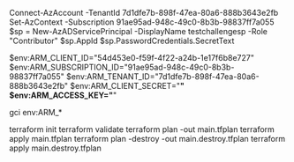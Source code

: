 Connect-AzAccount -TenantId 7d1dfe7b-898f-47ea-80a6-888b3643e2fb
Set-AzContext -Subscription 91ae95ad-948c-49c0-8b3b-98837ff7a055
$sp = New-AzADServicePrincipal -DisplayName testchallengesp -Role "Contributor"
$sp.AppId
$sp.PasswordCredentials.SecretText

$env:ARM_CLIENT_ID="54d453e0-f59f-4f22-a24b-1e17f6b8e727"
$env:ARM_SUBSCRIPTION_ID="91ae95ad-948c-49c0-8b3b-98837ff7a055"
$env:ARM_TENANT_ID="7d1dfe7b-898f-47ea-80a6-888b3643e2fb"
$env:ARM_CLIENT_SECRET="**************"
$env:ARM_ACCESS_KEY="**************"

gci env:ARM_*

terraform init
terraform validate
terraform plan -out main.tfplan
terraform apply main.tfplan
terraform plan -destroy -out main.destroy.tfplan
terraform apply main.destroy.tfplan